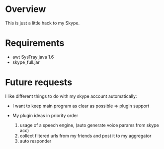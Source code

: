 Overview
========

This is just a little hack to my Skype.

Requirements
============

* awt SysTray java 1.6 
* skype_full.jar

Future requests
===============

I like different things to do with my skype account automatically:
  
* I want to keep main program as clear as possible => plugin support
* My plugin ideas in priority order
  	
  	1. usage of a speech engine, (auto generate voice params from skype acc)
  	2. collect filtered urls from my friends and post it to my aggregator
  	3. auto responder